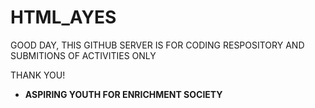 # HTML_AYES

GOOD DAY,
THIS GITHUB SERVER IS FOR CODING RESPOSITORY AND SUBMITIONS OF ACTIVITIES ONLY

THANK YOU!


- **ASPIRING YOUTH FOR ENRICHMENT SOCIETY**
